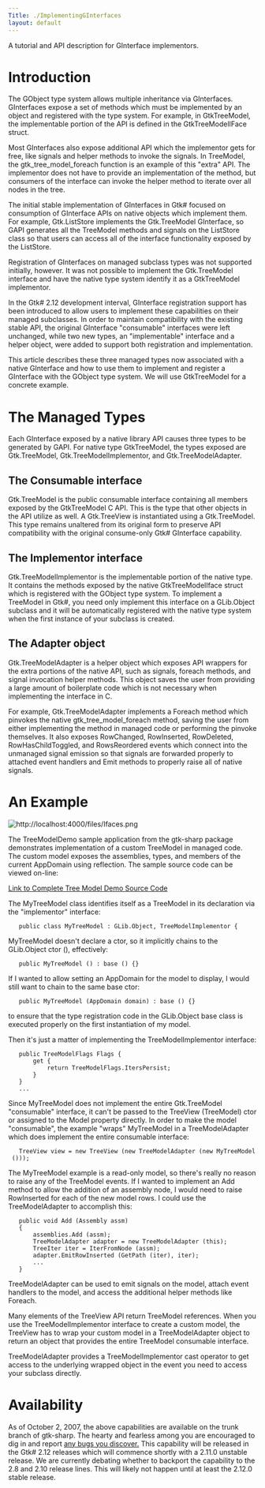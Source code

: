 ```yaml
---
Title: ./ImplementingGInterfaces
layout: default
---
```


A tutorial and API description for GInterface implementors.

Introduction
============

The GObject type system allows multiple inheritance via GInterfaces.
GInterfaces expose a set of methods which must be implemented by an
object and registered with the type system. For example, in
GtkTreeModel, the implementable portion of the API is defined in the
GtkTreeModelIFace struct.

Most GInterfaces also expose additional API which the implementor gets
for free, like signals and helper methods to invoke the signals. In
TreeModel, the gtk\_tree\_model\_foreach function is an example of this
"extra" API. The implementor does not have to provide an implementation
of the method, but consumers of the interface can invoke the helper
method to iterate over all nodes in the tree.

The initial stable implementation of GInterfaces in Gtk\# focused on
consumption of GInterface APIs on native objects which implement them.
For example, Gtk.ListStore implements the Gtk.TreeModel GInterface, so
GAPI generates all the TreeModel methods and signals on the ListStore
class so that users can access all of the interface functionality
exposed by the ListStore.

Registration of GInterfaces on managed subclass types was not supported
initially, however. It was not possible to implement the Gtk.TreeModel
interface and have the native type system identify it as a GtkTreeModel
implementor.

In the Gtk\# 2.12 development interval, GInterface registration support
has been introduced to allow users to implement these capabilities on
their managed subclasses. In order to maintain compatibility with the
existing stable API, the original GInterface "consumable" interfaces
were left unchanged, while two new types, an "implementable" interface
and a helper object, were added to support both registration and
implementation.

This article describes these three managed types now associated with a
native GInterface and how to use them to implement and register a
GInterface with the GObject type system. We will use GtkTreeModel for a
concrete example.

The Managed Types
=================

Each GInterface exposed by a native library API causes three types to be
generated by GAPI. For native type GtkTreeModel, the types exposed are
Gtk.TreeModel, Gtk.TreeModelImplementor, and Gtk.TreeModelAdapter.

The Consumable interface
------------------------

Gtk.TreeModel is the public consumable interface containing all members
exposed by the GtkTreeModel C API. This is the type that other objects
in the API utilize as well. A Gtk.TreeView is instantiated using a
Gtk.TreeModel. This type remains unaltered from its original form to
preserve API compatibility with the original consume-only Gtk\#
GInterface capability.

The Implementor interface
-------------------------

Gtk.TreeModelImplementor is the implementable portion of the native
type. It contains the methods exposed by the native GtkTreeModelIface
struct which is registered with the GObject type system. To implement a
TreeModel in Gtk\#, you need only implement this interface on a
GLib.Object subclass and it will be automatically registered with the
native type system when the first instance of your subclass is created.

The Adapter object
------------------

Gtk.TreeModelAdapter is a helper object which exposes API wrappers for
the extra portions of the native API, such as signals, foreach methods,
and signal invocation helper methods. This object saves the user from
providing a large amount of boilerplate code which is not necessary when
implementing the interface in C.

For example, Gtk.TreeModelAdapter implements a Foreach method which
pinvokes the native gtk\_tree\_model\_foreach method, saving the user
from either implementing the method in managed code or performing the
pinvoke themselves. It also exposes RowChanged, RowInserted, RowDeleted,
RowHasChildToggled, and RowsReordered events which connect into the
unmanaged signal emission so that signals are forwarded properly to
attached event handlers and Emit methods to properly raise all of native
signals.

An Example
==========

![](http://localhost:4000/files/Ifaces.png "http://localhost:4000/files/Ifaces.png")

The TreeModelDemo sample application from the gtk-sharp package
demonstrates implementation of a custom TreeModel in managed code. The
custom model exposes the assemblies, types, and members of the current
AppDomain using reflection. The sample source code can be viewed
on-line:

[Link to Complete Tree Model Demo Source
Code](http://anonsvn.mono-project.com/viewvc/trunk/gtk-sharp/sample/TreeModelDemo.cs?view=markup)

The MyTreeModel class identifies itself as a TreeModel in its
declaration via the "implementor" interface:

`   public class MyTreeModel : GLib.Object, TreeModelImplementor {`

MyTreeModel doesn't declare a ctor, so it implicitly chains to the
GLib.Object ctor (), effectively:

`   public MyTreeModel () : base () {}`

If I wanted to allow setting an AppDomain for the model to display, I
would still want to chain to the same base ctor:

`   public MyTreeModel (AppDomain domain) : base () {}`

to ensure that the type registration code in the GLib.Object base class
is executed properly on the first instantiation of my model.

Then it's just a matter of implementing the TreeModelImplementor
interface:

`   public TreeModelFlags Flags {`\
`       get {`\
`           return TreeModelFlags.ItersPersist;`\
`       }`\
`   }`\
`   ...`

Since MyTreeModel does not implement the entire Gtk.TreeModel
"consumable" interface, it can't be passed to the TreeView (TreeModel)
ctor or assigned to the Model property directly. In order to make the
model "consumable", the example "wraps" MyTreeModel in a
TreeModelAdapter which does implement the entire consumable interface:

`   TreeView view = new TreeView (new TreeModelAdapter (new MyTreeModel ()));`

The MyTreeModel example is a read-only model, so there's really no
reason to raise any of the TreeModel events. If I wanted to implement an
Add method to allow the addition of an assembly node, I would need to
raise RowInserted for each of the new model rows. I could use the
TreeModelAdapter to accomplish this:

`   public void Add (Assembly assm)`\
`   {`\
`       assemblies.Add (assm);`\
`       TreeModelAdapter adapter = new TreeModelAdapter (this);`\
`       TreeIter iter = IterFromNode (assm);`\
`       adapter.EmitRowInserted (GetPath (iter), iter);`\
`       ...`\
`   }`

TreeModelAdapter can be used to emit signals on the model, attach event
handlers to the model, and access the additional helper methods like
Foreach.

Many elements of the TreeView API return TreeModel references. When you
use the TreeModelImplementor interface to create a custom model, the
TreeView has to wrap your custom model in a TreeModelAdapter object to
return an object that provides the entire TreeModel consumable
interface.

TreeModelAdapter provides a TreeModelImplementor cast operator to get
access to the underlying wrapped object in the event you need to access
your subclass directly.

Availability
============

As of October 2, 2007, the above capabilities are available on the trunk
branch of gtk-sharp. The hearty and fearless among you are encouraged to
dig in and report [any bugs you discover.](http://bugzilla.novell.com)
This capability will be released in the Gtk\# 2.12 releases which will
commence shortly with a 2.11.0 unstable release. We are currently
debating whether to backport the capability to the 2.8 and 2.10 release
lines. This will likely not happen until at least the 2.12.0 stable
release.
